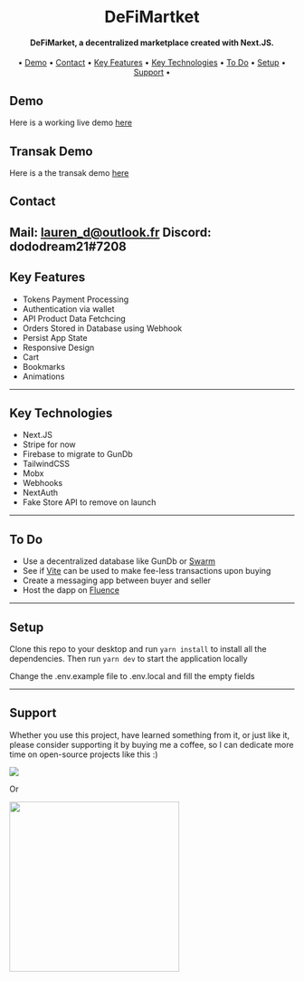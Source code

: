 <h1 align="center">
  <br />
  DeFiMartket
  <br />
</h1>

<h4 align="center">
   DeFiMarket, a decentralized marketplace created with Next.JS</a>.
</h4>

<p align="center">•
  <a href="#demo">Demo</a> •
  <a href="#contact">Contact</a> •
  <a href="#key-features">Key Features</a> •
  <a href="#key-technologies">Key Technologies</a> •
  <a href="#todo">To Do</a> •  
  <a href="#setup">Setup</a> •
  <a href="#support">Support</a> •
</p>

## Demo

Here is a working live demo [here](https://defimarket.vercel.app/)

## Transak Demo

Here is a the transak demo [here](https://vimeo.com/712582503)

## Contact

Mail: lauren_d@outlook.fr
Discord: dododream21#7208
---

## Key Features

- Tokens Payment Processing
- Authentication via wallet
- API Product Data Fetchcing
- Orders Stored in Database using Webhook
- Persist App State
- Responsive Design
- Cart
- Bookmarks
- Animations

---

## Key Technologies

- Next.JS
- Stripe for now
- Firebase to migrate to GunDb
- TailwindCSS
- Mobx
- Webhooks
- NextAuth
- Fake Store API to remove on launch

---

## To Do

- Use a decentralized database like GunDb or <a href="https://docs.ethswarm.org/docs/" target="_blank">Swarm</a>
- See if <a href="https://vite.org/whatIsVite" target="_blank">Vite</a> can be used to make fee-less transactions upon buying
- Create a messaging app between buyer and seller
- Host the dapp on <a href="https://fluence.network/" target="_blank">Fluence</a>

---

## Setup

Clone this repo to your desktop and run `yarn install` to install all the dependencies.
Then run `yarn dev` to start the application locally

Change the .env.example file to .env.local and fill the empty fields

---

## Support

Whether you use this project, have learned something from it, or just like it, please consider supporting it by buying me a coffee, so I can dedicate more time on open-source projects like this :)

<a href="https://www.buymeacryptocoffee.xyz/0xcc91e29cd39e620cf4e84c1d036ce0a97c584e34">
  <img src="https://www.buymeacryptocoffee.xyz/_next/image?url=%2F_next%2Fstatic%2Fimage%2Fpublic%2Fembedbadge.c3d8c4bf5cf54409f43e2107e550bb11.svg&w=256&q=75">
</a>

Or

<a href="https://buymeacoffee.com/DeFiMarket">
   <img width="300px" src="https://upload.wikimedia.org/wikipedia/commons/thumb/5/5c/Buy_Me_a_Coffee_Logo.png/1280px-Buy_Me_a_Coffee_Logo.png">
</a>
